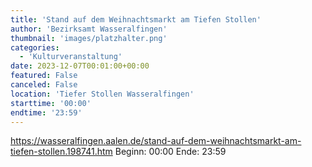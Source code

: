 ```yaml
---
title: 'Stand auf dem Weihnachtsmarkt am Tiefen Stollen'
author: 'Bezirksamt Wasseralfingen'
thumbnail: 'images/platzhalter.png'
categories:
  - 'Kulturveranstaltung'
date: 2023-12-07T00:01:00+00:00
featured: False
canceled: False
location: 'Tiefer Stollen Wasseralfingen'
starttime: '00:00'
endtime: '23:59'
---
```

https://wasseralfingen.aalen.de/stand-auf-dem-weihnachtsmarkt-am-tiefen-stollen.198741.htm
Beginn: 00:00
 Ende: 23:59